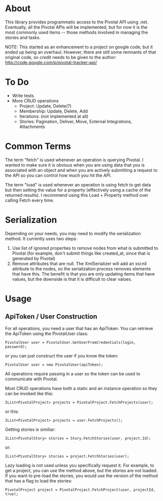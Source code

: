 # About

This library provides programmatic access to the Pivotal API using .net.  Eventually, all the Pivotal APIs will be implemented, but for now it is the most commonly used items -- those methods involved in managing the stories and tasks.

NOTE: This started as an enhancement to a project on google code, but it ended up being an overhaul.  However, there are still some remnants of that original code, so credit needs to be given to the author: http://code.google.com/p/pivotal-tracker-api/ 


# To Do

* Write tests
* More CRUD operations
  * Project: Update, Delete(?)
  * Membership: Update, Delete, Add
  * Iterations: (not implemented at all)
  * Stories: Pagination, Deliver, Move, External Integrations, Attachments


# Common Terms

The term "fetch" is used whenever an operation is querying Pivotal.  I wanted to make sure it is obvious when you are using data that you is associated with an object and when you are actively submitting a request to the API so you can control how much you hit the API.

The term "load" is used whenever an operation is using fetch to get data but then setting the value for a property (effectively using a cache of the returned results).  I recommend using this Load + Property method over calling Fetch every time.

# Serialization

Depending on your needs, you may need to modify the serialization method.  It currently uses two steps:
1. Use list of ignored properties to remove nodes from what is submitted to Pivotal (for example, don't submit things like created_at, since that is generated by Pivotal)
2. Remove attributes that are null.  The XmlSerializer will add an xsi:nil attribute to the nodes, so the serialization process removes elements that have this.  The benefit is that you are only updating items that have values, but the downside is that it is difficult to clear values.


# Usage

## ApiToken / User Construction

For all operations, you need a user that has an ApiToken. You can retrieve the ApiToken using the PivotalUser class:

    PivotalUser user = PivotalUser.GetUserFromCredentials(login, password);

or you can just construct the user if you know the token:

    PivotalUser user = new PivotalUser(apiToken);

All operations require passing in a user so the token can be used to communicate with Pivotal.


Most CRUD operations have both a static and an instance operation so they can be invoked like this:

    IList<PivotalProject> projects = PivotalProject.FetchProjects(user);

or this:

    IList<PivotalProject> projects = user.FetchProjects();

Getting stories is similiar:

    IList<PivotalStory> stories = Story.FetchStories(user, project.Id);

or:

    IList<PivotalStory> stories = project.FetchStories(user);
    
Lazy loading is not used unless you specifically request it.  For example, to get a project, you can use the method above, but the stories are not loaded.  If you want to pre-load the stories, you would use the version of the method that has a flag to load the stories:

    PivotalProject project = PivotalProject.FetchProject(user, projectId, true);